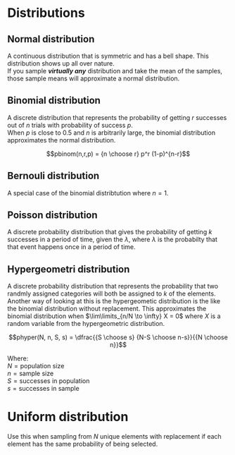 # Distributions
## Normal distribution
A continuous distribution that is symmetric and has a bell shape.  This distribution shows up all over nature.  
If you sample ***virtually any*** distribution and take the mean of the samples, those sample means will approximate a normal distribution.  
## Binomial distribution
A discrete distribution that represents the probability of getting $r$ successes out of $n$ trials with probability of success $p$.  
When $p$ is close to $0.5$ and $n$ is arbitrarily large, the binomial distribution approximates the normal distribution.  
```math
pbinom(n,r,p) = {n \choose r} p^r (1-p)^{n-r}
```
## Bernouli distribution
A special case of the binomial distribtution where $n=1$.  
## Poisson distribution
A discrete probability distribution that gives the probability of getting $k$ successes in a period of time, given the $\lambda$, where $\lambda$ is the probabilty that that event happens once in a period of time.  
## Hypergeometri distribution
A discrete probability distribution that represents the probability that two randmly assigned categories will both be assigned to $k$ of the elements.  Another way of looking at this is the hypergeometic distribution is the like the binomial distribution without replacement.  This approximates the binomial distribution when $\lim\limits_{n/N \to \infty} X = 0$ where $X$ is a random variable from the hypergeometric distribution.
```math
phyper(N, n, S, s) = \dfrac{{S \choose s} {N-S \choose n-s}}{{N \choose n}}
```
Where:  
$N = \text{population size}$  
$n = \text{sample size}$  
$S = \text{successes in population}$  
$s = \text{successes in sample}$
# Uniform distribution
Use this when sampling from $N$ unique elements with replacement if each element has the same probability of being selected.
